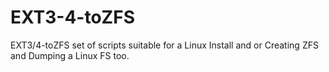# EXT3-4-toZFS
EXT3/4-toZFS set of scripts suitable for a Linux Install and or Creating ZFS and Dumping a Linux FS too.
